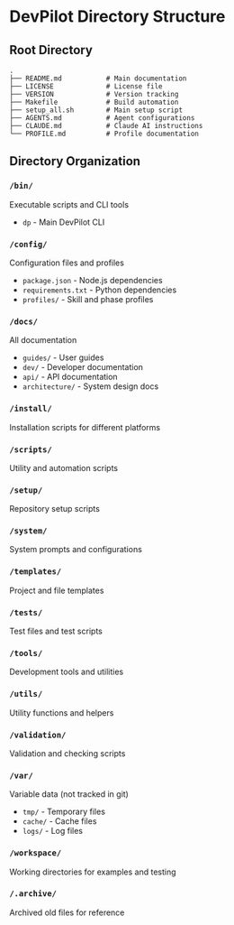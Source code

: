 # DevPilot Directory Structure

## Root Directory

```
.
├── README.md           # Main documentation
├── LICENSE             # License file
├── VERSION             # Version tracking
├── Makefile            # Build automation
├── setup_all.sh        # Main setup script
├── AGENTS.md           # Agent configurations
├── CLAUDE.md           # Claude AI instructions
└── PROFILE.md          # Profile documentation
```

## Directory Organization

### `/bin/`

Executable scripts and CLI tools

- `dp` - Main DevPilot CLI

### `/config/`

Configuration files and profiles

- `package.json` - Node.js dependencies
- `requirements.txt` - Python dependencies
- `profiles/` - Skill and phase profiles

### `/docs/`

All documentation

- `guides/` - User guides
- `dev/` - Developer documentation
- `api/` - API documentation
- `architecture/` - System design docs

### `/install/`

Installation scripts for different platforms

### `/scripts/`

Utility and automation scripts

### `/setup/`

Repository setup scripts

### `/system/`

System prompts and configurations

### `/templates/`

Project and file templates

### `/tests/`

Test files and test scripts

### `/tools/`

Development tools and utilities

### `/utils/`

Utility functions and helpers

### `/validation/`

Validation and checking scripts

### `/var/`

Variable data (not tracked in git)

- `tmp/` - Temporary files
- `cache/` - Cache files
- `logs/` - Log files

### `/workspace/`

Working directories for examples and testing

### `/.archive/`

Archived old files for reference
